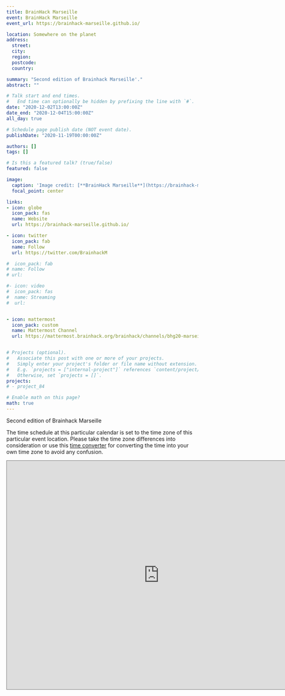 ```yaml
---
title: BrainHack Marseille
event: BrainHack Marseille
event_url: https://brainhack-marseille.github.io/

location: Somewhere on the planet
address:
  street:
  city:
  region:
  postcode:
  country:

summary: "Second edition of Brainhack Marseille'."
abstract: ""

# Talk start and end times.
#   End time can optionally be hidden by prefixing the line with `#`.
date: "2020-12-02T13:00:00Z"
date_end: "2020-12-04T15:00:00Z"
all_day: true

# Schedule page publish date (NOT event date).
publishDate: "2020-11-19T00:00:00Z"

authors: []
tags: []

# Is this a featured talk? (true/false)
featured: false

image:
  caption: 'Image credit: [**BrainHack Marseille**](https://brainhack-marseille.github.io/)'
  focal_point: center

links:
- icon: globe
  icon_pack: fas
  name: Website
  url: https://brainhack-marseille.github.io/

- icon: twitter
  icon_pack: fab
  name: Follow
  url: https://twitter.com/BrainhackM

#  icon_pack: fab
# name: Follow
# url: 

#- icon: video
#  icon_pack: fas
#  name: Streaming
#  url: 


- icon: mattermost
  icon_pack: custom
  name: Mattermost Channel
  url: https://mattermost.brainhack.org/brainhack/channels/bhg20-marseille


# Projects (optional).
#   Associate this post with one or more of your projects.
#   Simply enter your project's folder or file name without extension.
#   E.g. `projects = ["internal-project"]` references `content/project/deep-learning/index.md`.
#   Otherwise, set `projects = []`.
projects:
# - project_84

# Enable math on this page?
math: true
---
```


Second edition of Brainhack Marseille


The time schedule at this particular calendar is set to the time zone of this particular event location. 
Please take the time zone differences into consideration or use this [time converter](https://www.thetimezoneconverter.com/) 
for converting the time into your own time zone to avoid any confusion. 
<iframe src="https://calendar.google.com/calendar/embed?height=600&amp;wkst=1&amp;bgcolor=%23ffffff&amp;ctz=Europe%2FParis&amp;src=YnJhaW5oYWNrLm1hcnNlaWxsZUBnbWFpbC5jb20&amp;color=%23039BE5&amp;mode=AGENDA&amp;showNav=0&amp;showDate=0&amp;showPrint=0&amp;showTabs=0&amp;showCalendars=0&amp;showTitle=0" style="border:solid 1px #777" width="800" height="600" frameborder="0" scrolling="no"></iframe>